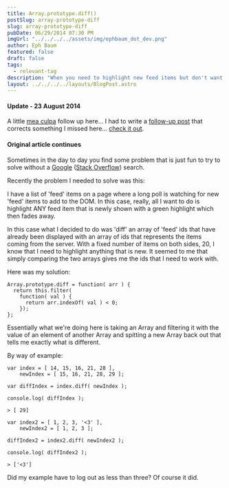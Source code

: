 ```yaml
---
title: Array.prototype.diff()
postSlug: array-prototype-diff
slug: array-prototype-diff
pubDate: 06/29/2014 07:30 PM
imgUrl: "../../../../assets/img/ephbaum_dot_dev.png"
author: Eph Baum
featured: false
draft: false
tags:
  - relevant-tag
description: "When you need to highlight new feed items but don't want to Google the solution—build your own Array.prototype.diff() method. A fun problem-solving approach to comparing arrays, complete with real-world examples of long-polling feeds and the satisfaction of solving it yourself."
layout: ../../../../layouts/BlogPost.astro
---
```


#### Update - 23 August 2014

A little [mea culpa](http://en.wiktionary.org/wiki/mea_culpa) follow up here... I had to write a [follow-up post](/blog/array-prototype-diff-followup/) that corrects something I missed here... [check it out](/blog/array-prototype-diff-followup/).

#### Original article continues

Sometimes in the day to day you find some problem that is just fun to try to solve without a [Google](https://lmgtfy.com) ([Stack Overflow](http://lmgtfy.com/?q=stackoverflow.com&l=1)) search.

Recently the problem I needed to solve was this:

I have a list of 'feed' items on a page where a long poll is watching for new 'feed' items to add to the DOM. In this case, really, all I want to do is highlight ANY feed item that is newly shown with a green highlight which then fades away.

In this case what I decided to do was 'diff' an array of 'feed' ids that have already been displayed with an array of ids that represents the items coming from the server. With a fixed number of items on both sides, 20, I know that I need to highlight anything that is new. It seemed to me that simply comparing the two arrays gives me the ids that I need to work with.

Here was my solution:

    
    Array.prototype.diff = function( arr ) { 
      return this.filter( 
        function( val ) { 
          return arr.indexOf( val ) < 0; 
        }); 
    };
    

Essentially what we're doing here is taking an Array and filtering it with the value of an element of another Array and spitting a new Array back out that tells me exactly what is different.

By way of example:

    var index = [ 14, 15, 16, 21, 28 ],
        newIndex = [ 15, 16, 21, 28, 29 ]; 
        
    var diffIndex = index.diff( newIndex ); 
    
    console.log( diffIndex ); 
    
    > [ 29] 
    
    var index2 = [ 1, 2, 3, '<3' ], 
        newIndex2 = [ 1, 2, 3 ]; 
        
    diffIndex2 = index2.diff( newIndex2 ); 
    
    console.log( diffIndex2 );
    
    > ['<3']
    

Did my example have to log out as less than three? Of course it did.
